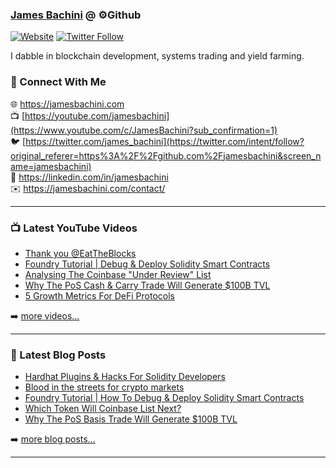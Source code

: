 ### [James Bachini][website] @ ⚙️Github

[![Website](https://img.shields.io/website?label=jamesbachini.com&style=for-the-badge&url=https%3A%2F%2Fjamesbachini.com)](https://jamesbachini.com)
[![Twitter Follow](https://img.shields.io/twitter/follow/james_bachini?color=1DA1F2&logo=twitter&style=for-the-badge)](https://twitter.com/intent/follow?original_referer=https%3A%2F%2Fgithub.com%2Fjamesbachini&screen_name=jamesbachini)

I dabble in blockchain development, systems trading and yield farming.

### 👋 Connect With Me

🌐 https://jamesbachini.com
<br />
📺 [https://youtube.com/jamesbachini](https://www.youtube.com/c/JamesBachini?sub_confirmation=1)
<br />
🐦 [https://twitter.com/james_bachini](https://twitter.com/intent/follow?original_referer=https%3A%2F%2Fgithub.com%2Fjamesbachini&screen_name=jamesbachini)
<br />
👔 https://linkedin.com/in/jamesbachini
<br />
✉️ https://jamesbachini.com/contact/

---

### 📺 Latest YouTube Videos

<!-- YOUTUBE:START -->
- [Thank you @EatTheBlocks](https://www.youtube.com/watch?v=B5_9ZM_GVqE)
- [Foundry Tutorial | Debug &amp; Deploy Solidity Smart Contracts](https://www.youtube.com/watch?v=VhaP9kYvlOA)
- [Analysing The Coinbase &quot;Under Review&quot; List](https://www.youtube.com/watch?v=cT-QMk5hIAU)
- [Why The PoS Cash &amp; Carry Trade Will Generate $100B TVL](https://www.youtube.com/watch?v=6DhgT12IARY)
- [5 Growth Metrics For DeFi Protocols](https://www.youtube.com/watch?v=Dw5CtBKI85I)
<!-- YOUTUBE:END -->

➡️ [more videos...](https://youtube.com/jamesbachini)

---

### 📝 Latest Blog Posts

<!-- BLOG-POST-LIST:START -->
- [Hardhat Plugins &amp; Hacks For Solidity Developers](https://jamesbachini.com/hardhat-plugins/)
- [Blood in the streets for crypto markets](https://jamesbachini.com/blood-in-the-streets/)
- [Foundry Tutorial | How To Debug &amp; Deploy Solidity Smart Contracts](https://jamesbachini.com/foundry-tutorial/)
- [Which Token Will Coinbase List Next?](https://jamesbachini.com/which-token-will-coinbase-list-next/)
- [Why The PoS Basis Trade Will Generate $100B TVL](https://jamesbachini.com/pos-basis-trade/)
<!-- BLOG-POST-LIST:END -->

➡️ [more blog posts...](https://jamesbachini.com)

---

[website]: https://jamesbachini.com
[twitter]: https://twitter.com/james_bachini
[youtube]: https://youtube.com/jamesbachini
[linkedin]: https://linkedin.com/in/jamesbachini
